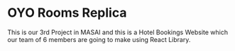 # OYO Rooms Replica
This is our 3rd Project in MASAI and this is a Hotel Bookings Website which our team of 6 members are going to make using React Library.
